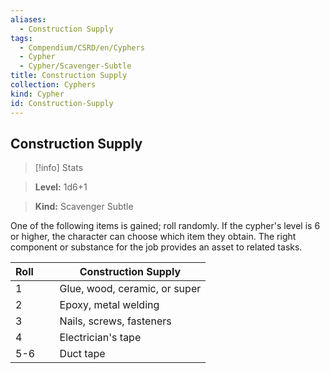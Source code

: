 ```yaml
---
aliases:
  - Construction Supply
tags:
  - Compendium/CSRD/en/Cyphers
  - Cypher
  - Cypher/Scavenger-Subtle
title: Construction Supply
collection: Cyphers
kind: Cypher
id: Construction-Supply
---
```

## Construction Supply    
>[!info] Stats    
> **Level:** 1d6+1    
> **Kind:** Scavenger Subtle  
    
One of the following items is gained; roll randomly. If the cypher's level is 6 or higher, the character can choose which item they obtain. The right component or substance for the job provides an asset to related tasks.    
  
| Roll &nbsp; &nbsp; &nbsp; | Construction Supply           |
| ------------------------- | ----------------------------- |
| 1                         | Glue, wood, ceramic, or super |
| 2                         | Epoxy, metal welding          |
| 3                         | Nails, screws, fasteners      |
| 4                         | Electrician's tape            |
| 5-6                       | Duct tape                     |
